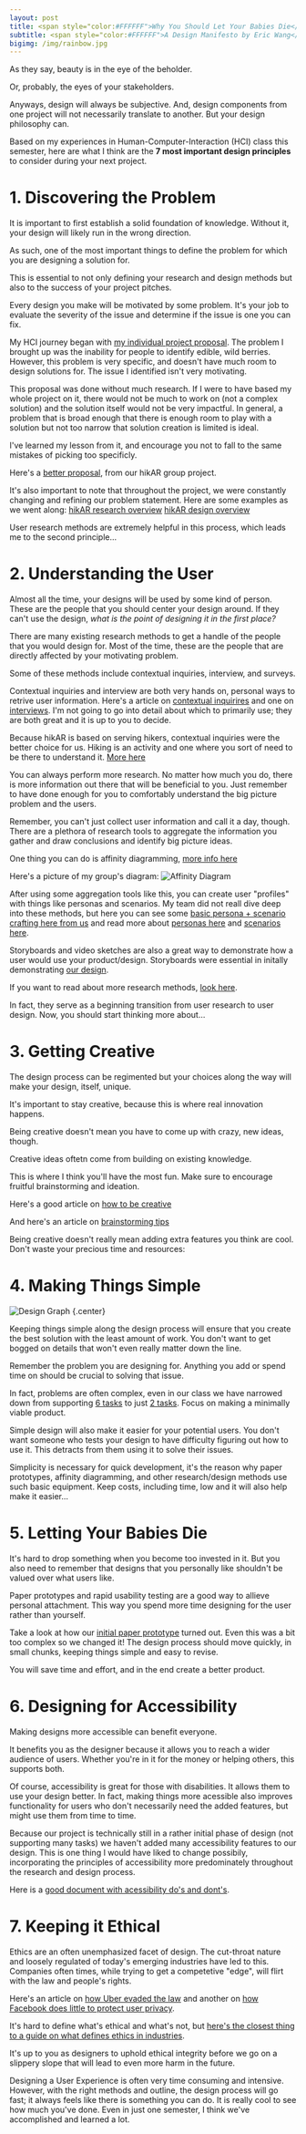 ```yaml
---
layout: post
title: <span style="color:#FFFFFF">Why You Should Let Your Babies Die</span> 
subtitle: <span style="color:#FFFFFF">A Design Manifesto by Eric Wang</span>  
bigimg: /img/rainbow.jpg
---
```

As they say, beauty is in the eye of the beholder. 

Or, probably, the eyes of your stakeholders. 

Anyways, design will always be subjective. And, design components from one project will not necessarily translate to another. But your design philosophy can. 

Based on my experiences in Human-Computer-Interaction (HCI) class this semester, here are what I think are the **7 most important design principles** to consider during your next project. 

# 1. Discovering the Problem 
It is important to first establish a solid foundation of knowledge. Without it, your design will likely run in the wrong direction. 

As such, one of the most important things to define the problem for which you are designing a solution for. 

This is essential to not only defining your research and design methods but also to the success of your project pitches. 

Every design you make will be motivated by some problem. It's your job to evaluate the severity of the issue and determine if the issue is one you can fix. 

My HCI journey began with [my individual project proposal](https://erocwang.github.io/2019-09-18-project-proposal/). The problem I brought up was the inability for people to identify edible, wild berries. However, this problem is very specific, and doesn't have much room to design solutions for. The issue I identified isn't very motivating.  

This proposal was done without much research. If I were to have based my whole project on it, there would not be much to work on (not a complex solution) and the solution itself would not be very impactful. In general, a problem that is broad enough that there is enough room to play with a solution but not too narrow that solution creation is limited is ideal. 

I've learned my lesson from it, and encourage you not to fall to the same mistakes of picking too specificly. 

Here's a [better proposal](https://hci-sys.github.io/LearningInNature/projectproposal/), from our hikAR group project. 

It's also important to note that throughout the project, we were constantly changing and refining our problem statement. Here are some examples as we went along: [hikAR research overview](https://hci-sys.github.io/LearningInNature/uxresearchoverview/) [hikAR design overview](https://hci-sys.github.io/LearningInNature/uxdesignoverview/)

User research methods are extremely helpful in this process, which leads me to the second principle...

# 2. Understanding the User 
Almost all the time, your designs will be used by some kind of person. These are the people that you should center your design around. If they can't use the design, _what is the point of designing it in the first place?_

There are many existing research methods to get a handle of the people that you would design for. Most of the time, these are the people that are directly affected by your motivating problem. 

Some of these methods include contextual inquiries, interview, and surveys. 

Contextual inquiries and interview are both very hands on, personal ways to retrive user information. Here's a article on [contextual inquirires](https://www.google.com/url?q=https%3A%2F%2Fglow.williams.edu%2Fcourses%2F2539542%2Ffiles%2Ffolder%2Freadings%3Fpreview%3D153992307&sa=D&sntz=1&usg=AFQjCNHzYEhhDiXE8sxOVoX7pjGx5esUDA) and one on [interviews](https://www.google.com/url?q=https%3A%2F%2Fglow.williams.edu%2Fcourses%2F2539542%2Ffiles%2Ffolder%2Freadings%3Fpreview%3D153992376&sa=D&sntz=1&usg=AFQjCNFON6MK4Pl0BkUaQCgVvQ9VyM4hSQ). I'm not going to go into detail about which to primarily use; they are both great and it is up to you to decide.  

Because hikAR is based on serving hikers, contextual inquiries were the better choice for us. Hiking is an activity and one where you sort of need to be there to understand it. [More here](https://hci-sys.github.io/LearningInNature/cireview/)

You can always perform more research. No matter how much you do, there is more information out there that will be beneficial to you. Just remember to have done enough for you to comfortably understand the big picture problem and the users. 

Remember, you can't just collect user information and call it a day, though. There are a plethora of research tools to aggregate the information you gather and draw conclusions and identify big picture ideas. 

One thing you can do is affinity diagramming, [more info here](https://www.google.com/url?q=https%3A%2F%2Fglow.williams.edu%2Fcourses%2F2539542%2Ffiles%2Ffolder%2Freadings%3Fpreview%3D153992358&sa=D&sntz=1&usg=AFQjCNHP0gRp1undgucu-RX-5f4w8AoTRw)

Here's a picture of my group's diagram: 
![Affinity Diagram](/img/affinity.jpeg)

After using some aggregation tools like this, you can create user "profiles" with things like personas and scenarios. My team did not reall dive deep into these methods, but here you can see some [basic persona + scenario crafting here from us](https://hci-sys.github.io/LearningInNature/taskreview/) and read more about [personas here](https://www.google.com/url?q=https%3A%2F%2Fglow.williams.edu%2Fcourses%2F2539542%2Ffiles%2Ffolder%2Freadings%3Fpreview%3D153992303&sa=D&sntz=1&usg=AFQjCNHl90tx_YiJ9TEBjWx2exyDutvU0A) and [scenarios here](https://www.google.com/url?q=https%3A%2F%2Fglow.williams.edu%2Fcourses%2F2539542%2Ffiles%2Ffolder%2Freadings%3Fpreview%3D153992364&sa=D&sntz=1&usg=AFQjCNHIutMnZMqAGh5plNkfhe12lGzEJw). 

Storyboards and video sketches are also a great way to demonstrate how a user would use your product/design. Storyboards were 
essential in initally demonstrating [our design](https://hci-sys.github.io/LearningInNature/storyboard/).

If you want to read about more research methods, [look here](https://www.google.com/url?q=https%3A%2F%2Febookcentral.proquest.com%2Flib%2Fwillm%2Fdetail.action%3FdocID%3D3399583%23goto_toc&sa=D&sntz=1&usg=AFQjCNG5kbrNvjQnZTkGy3cynphK1U3UQA).

In fact, they serve as a beginning transition from user research to user design. Now, you should start thinking more about...

# 3. Getting Creative
The design process can be regimented but your choices along the way will make your design, itself, unique. 

It's important to stay creative, because this is where real innovation happens. 

Being creative doesn't mean you have to come up with crazy, new ideas, though. 

Creative ideas oftetn come from building on existing knowledge.

This is where I think you'll have the most fun. Make sure to encourage fruitful brainstorming and ideation. 

Here's a good article on [how to be creative](https://glow.williams.edu/courses/2539542/files/folder/readings?preview=153992346)

And here's an article on [brainstorming tips](https://glow.williams.edu/courses/2539542/files/folder/readings?preview=153992372)

Being creative doesn't really mean adding extra features you think are cool. Don't waste your precious time and resources: 

# 4. Making Things Simple
![Design Graph](/img/graph.png) {.center}

Keeping things simple along the design process will ensure that you create the best solution with the least amount of work. You don't want to get bogged on details that won't even really matter down the line. 

Remember the problem you are designing for. Anything you add or spend time on should be crucial to solving that issue. 

In fact, problems are often complex, even in our class we have narrowed down from supporting [6 tasks](https://hci-sys.github.io/LearningInNature/taskreview/) to just [2 tasks](https://hci-sys.github.io/LearningInNature/storyboard/). Focus on making a minimally viable product. 

Simple design will also make it easier for your potential users. You don't want someone who tests your design to have difficulty figuring out how to use it. This detracts from them using it to solve their issues. 

Simplicity is necessary for quick development, it's the reason why paper prototypes, affinity diagramming, and other research/design methods use such basic equipment. Keep costs, including time, low and it will also help make it easier...

# 5. Letting Your Babies Die 
It's hard to drop something when you become too invested in it. But you also need to remember that designs that you personally like shouldn't be valued over what users like. 

Paper prototypes and rapid usability testing are a good way to allieve personal attachment. This way you spend more time designing for the user rather than yourself. 

Take a look at how our [initial paper prototype](https://hci-sys.github.io/LearningInNature/paper_prototype/) turned out. Even this was a bit too complex so we changed it! The design process should move quickly, in small chunks, keeping things simple and easy to revise.  

You will save time and effort, and in the end create a better product. 

# 6. Designing for Accessibility 
Making designs more accessible can benefit everyone.

It benefits you as the designer because it allows you to reach a wider audience of users. Whether you're in it for the money or helping others, this supports both. 

Of course, accessibility is great for those with disabilities. It allows them to use your design better. In fact, making things more acessible also improves functionality for users who don't necessarily need the added features, but might use them from time to time. 

Because our project is technically still in a rather initial phase of design (not supporting many tasks) we haven't added many accessibility features to our design. This is one thing I would have liked to change possibily, incorporating the principles of accessibility more predominately throughout the research and design process. 

Here is a [good document with acessibility do's and dont's](https://www.google.com/url?q=https%3A%2F%2Fglow.williams.edu%2Ffiles%2F153992322%2Fdownload%3Fdownload_frd%3D1&sa=D&sntz=1&usg=AFQjCNGGu6gSbxze0CXtz5BR5Cuf5QV_cw).

# 7. Keeping it Ethical 
Ethics are an often unemphasized facet of design. The cut-throat nature and loosely regulated of today's emerging industries have led to this. Companies often times, while trying to get a competetive "edge", will flirt with the law and people's rights.

Here's an article on [how Uber evaded the law](https://www.google.com/url?q=https%3A%2F%2Fwww.nytimes.com%2F2017%2F03%2F03%2Ftechnology%2Fuber-greyball-program-evade-authorities.html&sa=D&sntz=1&usg=AFQjCNHON-TJN3Jo1qrL5lpLRBI0SIWsGw) and another on [how Facebook does little to protect user privacy](https://drive.google.com/file/d/1Qna8UG2zc2pfcJS5caY9o_dLSwGtX0mI/view?usp=sharing). 

It's hard to define what's ethical and what's not, but [here's the closest thing to a guide on what defines ethics in industries](https://www.google.com/url?q=https%3A%2F%2Fethics.acm.org%2F&sa=D&sntz=1&usg=AFQjCNECGQAnVCFWIlPgCbymnie1P8pIMg).

It's up to you as designers to uphold ethical integrity before we go on a slippery slope that will lead to even more harm in the future. 

Designing a User Experience is often very time consuming and intensive. However, with the right methods and outline, the design process will go fast; it always feels like there is something you can do. It is really cool to see how much you've done. Even in just one semester, I think we've accomplished and learned a lot. 
